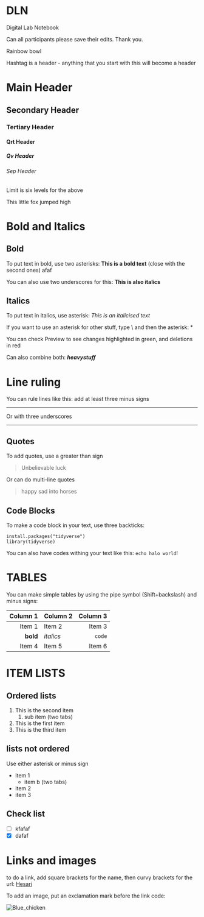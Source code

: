 # DLN
Digital Lab Notebook

Can all participants please save their edits. Thank you.

Rainbow bowl

Hashtag is a header - anything that you start with this will become a header

# Main Header

## Secondary Header

### Tertiary Header

#### Qrt Header

##### Qv Header

###### Sep Header

Limit is six levels for the above

This little fox jumped high

# Bold and Italics

## Bold
To put text in bold, use two asterisks: **This is a bold text** (close with the second ones) afaf

You can also use two underscores for this: __This is also italics__

## Italics
To put text in italics, use asterisk: *This is an italicised text*

If you want to use an asterisk for other stuff, type \ and then the asterisk: \*

You can check Preview to see changes highlighted in green, and deletions in red

Can also combine both: **_heavystuff_**

# Line ruling #
You can rule lines like this: add at least three minus signs

----

Or with three underscores

____ 

## Quotes

To add quotes, use a greater than sign
> Unbelievable luck

Or can do multi-line quotes
>happy
> sad
> into
> horses

## Code Blocks

To make a code block in your text, use three backticks:
```
install.packages("tidyverse")
library(tidyverse)
```

You can also have codes withing your text like this: `echo halo world`!

# TABLES

You can make simple tables by using the pipe symbol (Shift+backslash) and minus signs:

|Column 1|Column 2|Column 3|
|-------:|:-------|-------:|
|Item 1|Item 2|Item 3|
|**bold**|*italics*|`code`|
|Item 4|Item 5|Item 6||


# ITEM LISTS

## Ordered lists

1. This is the second item
    1. sub item (two tabs)
2. This is the first item
3. This is the third item

## lists not ordered
Use either asterisk or minus sign
* item 1
    * item b (two tabs)
* item 2
* item 3

## Check list
- [ ] kfafaf
- [x] dafaf

# Links and images
to do a link, add square brackets for the name, then curvy brackets for the url: [Hesari](http://www.hs.fi)

To add an image, put an exclamation mark before the link code: 

![Blue_chicken](http://www.tiritirimatangi.org.nz/images/Birds/Takahe.jpg)
